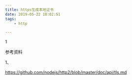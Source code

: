 ```yaml
---
title: https生成本地证书
date: 2019-05-22 18:02:51
tags:
	- http

---
```


1

参考资料

1、

https://github.com/nodejs/http2/blob/master/doc/api/tls.md